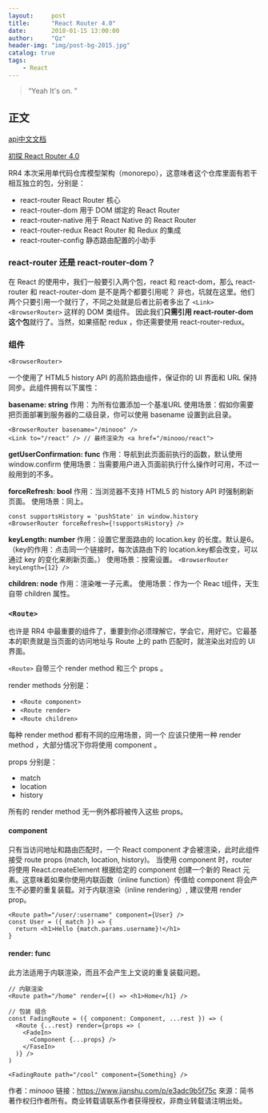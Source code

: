 ```yaml
---
layout:     post
title:      "React Router 4.0"
date:       2018-01-15 13:00:00
author:     "Qz"
header-img: "img/post-bg-2015.jpg"
catalog: true
tags:
    - React
---
```


> “Yeah It's on. ”


## 正文

[api中文文档](http://reacttraining.cn/web/example/basic)

[初探 React Router 4.0](https://www.jianshu.com/p/e3adc9b5f75c)


RR4 本次采用单代码仓库模型架构（monorepo），这意味者这个仓库里面有若干相互独立的包，分别是：

* react-router React Router 核心
* react-router-dom 用于 DOM 绑定的 React Router
* react-router-native 用于 React Native 的 React Router
* react-router-redux React Router 和 Redux 的集成
* react-router-config 静态路由配置的小助手


### react-router 还是 react-router-dom？
在 React 的使用中，我们一般要引入两个包，react 和 react-dom，那么 react-router 和 react-router-dom 是不是两个都要引用呢？
非也，坑就在这里。他们两个只要引用一个就行了，不同之处就是后者比前者多出了 `<Link>` `<BrowserRouter>` 这样的 DOM 类组件。
因此我们**只需引用 react-router-dom 这个包**就行了。当然，如果搭配 redux ，你还需要使用 react-router-redux。

### 组件
`<BrowserRouter>`

一个使用了 HTML5 history API 的高阶路由组件，保证你的 UI 界面和 URL 保持同步。此组件拥有以下属性：

**basename: string**
作用：为所有位置添加一个基准URL
使用场景：假如你需要把页面部署到服务器的二级目录，你可以使用 basename 设置到此目录。

```
<BrowserRouter basename="/minooo" />
<Link to="/react" /> // 最终渲染为 <a href="/minooo/react">
```

**getUserConfirmation: func**
作用：导航到此页面前执行的函数，默认使用 window.confirm
使用场景：当需要用户进入页面前执行什么操作时可用，不过一般用到的不多。


**forceRefresh: bool**
作用：当浏览器不支持 HTML5 的 history API 时强制刷新页面。
使用场景：同上。

```
const supportsHistory = 'pushState' in window.history
<BrowserRouter forceRefresh={!supportsHistory} />
```

**keyLength: number**
作用：设置它里面路由的 location.key 的长度。默认是6。（key的作用：点击同一个链接时，每次该路由下的 location.key都会改变，可以通过 key 的变化来刷新页面。）
使用场景：按需设置。
`<BrowserRouter keyLength={12} />`


**children: node**
作用：渲染唯一子元素。
使用场景：作为一个 Reac t组件，天生自带 children 属性。



### `<Route>`
<Route> 也许是 RR4 中最重要的组件了，重要到你必须理解它，学会它，用好它。它最基本的职责就是当页面的访问地址与 Route 上的 path 匹配时，就渲染出对应的 UI 界面。

`<Route>` 自带三个 render method 和三个 props 。

render methods 分别是：
* `<Route component>`
* `<Route render>`
* `<Route children>`

每种 render method 都有不同的应用场景，同一个<Route> 应该只使用一种 render method ，大部分情况下你将使用 component 。

props 分别是：
* match
* location
* history

所有的 render method 无一例外都将被传入这些 props。

#### component

只有当访问地址和路由匹配时，一个 React component 才会被渲染，此时此组件接受 route props (match, location, history)。
当使用 component 时，router 将使用 React.createElement 根据给定的 component 创建一个新的 React 元素。这意味着如果你使用内联函数（inline function）传值给 component 将会产生不必要的重复装载。对于内联渲染（inline rendering）, 建议使用 render prop。

```
<Route path="/user/:username" component={User} />
const User = ({ match }) => {
  return <h1>Hello {match.params.username}!</h1>
}
```

#### render: func
此方法适用于内联渲染，而且不会产生上文说的重复装载问题。
```
// 内联渲染
<Route path="/home" render={() => <h1>Home</h1} />

// 包装 组合
const FadingRoute = ({ component: Component, ...rest }) => (
  <Route {...rest} render={props => (
    <FadeIn>
      <Component {...props} />
    </FaseIn>
  )} />
)

<FadingRoute path="/cool" component={Something} />
```

作者：_minooo_
链接：https://www.jianshu.com/p/e3adc9b5f75c
來源：简书
著作权归作者所有。商业转载请联系作者获得授权，非商业转载请注明出处。

